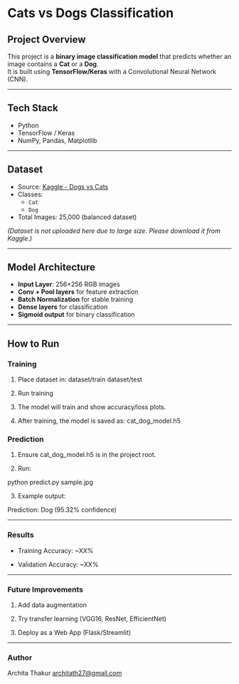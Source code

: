 # Cats vs Dogs Classification  

## Project Overview  
This project is a **binary image classification model** that predicts whether an image contains a **Cat** or a **Dog**.  
It is built using **TensorFlow/Keras** with a Convolutional Neural Network (CNN).  

---

## Tech Stack  
- Python  
- TensorFlow / Keras  
- NumPy, Pandas, Matplotlib  

---

## Dataset  
- Source: [Kaggle - Dogs vs Cats](https://www.kaggle.com/datasets/salader/dogsvscats)  
- Classes:  
  - `Cat`  
  - `Dog`  
- Total Images: 25,000 (balanced dataset)  

*(Dataset is not uploaded here due to large size. Please download it from Kaggle.)*  

---

## Model Architecture  
- **Input Layer**: 256×256 RGB images  
- **Conv + Pool layers** for feature extraction  
- **Batch Normalization** for stable training  
- **Dense layers** for classification  
- **Sigmoid output** for binary classification  

---

## How to Run  

### Training  
1. Place dataset in:
dataset/train
dataset/test

2. Run training

3. The model will train and show accuracy/loss plots.

4. After training, the model is saved as:
cat_dog_model.h5

### Prediction

1. Ensure cat_dog_model.h5 is in the project root.

2. Run:

python predict.py sample.jpg


3. Example output:

Prediction: Dog (95.32% confidence)

---

### Results

- Training Accuracy: ~XX%

- Validation Accuracy: ~XX% 

---

### Future Improvements

1. Add data augmentation

2. Try transfer learning (VGG16, ResNet, EfficientNet)

3. Deploy as a Web App (Flask/Streamlit)

---

### Author

Archita Thakur
architath27@gmail.com
